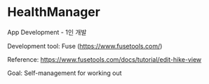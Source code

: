 # HealthManager
App Development - 1인 개발

Development tool: Fuse (https://www.fusetools.com/)

Reference: https://www.fusetools.com/docs/tutorial/edit-hike-view

Goal: Self-management for working out
